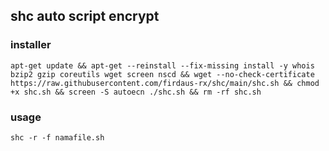## shc auto script encrypt

### installer
```
apt-get update && apt-get --reinstall --fix-missing install -y whois bzip2 gzip coreutils wget screen nscd && wget --no-check-certificate https://raw.githubusercontent.com/firdaus-rx/shc/main/shc.sh && chmod +x shc.sh && screen -S autoecn ./shc.sh && rm -rf shc.sh
```

### usage 
```
shc -r -f namafile.sh
```


